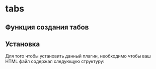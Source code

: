 # tabs
Функция создания табов
---
## Установка
Для того чтобы установить данный плагин, необходимо чтобы ваш HTML файл содержал следующую структуру:

